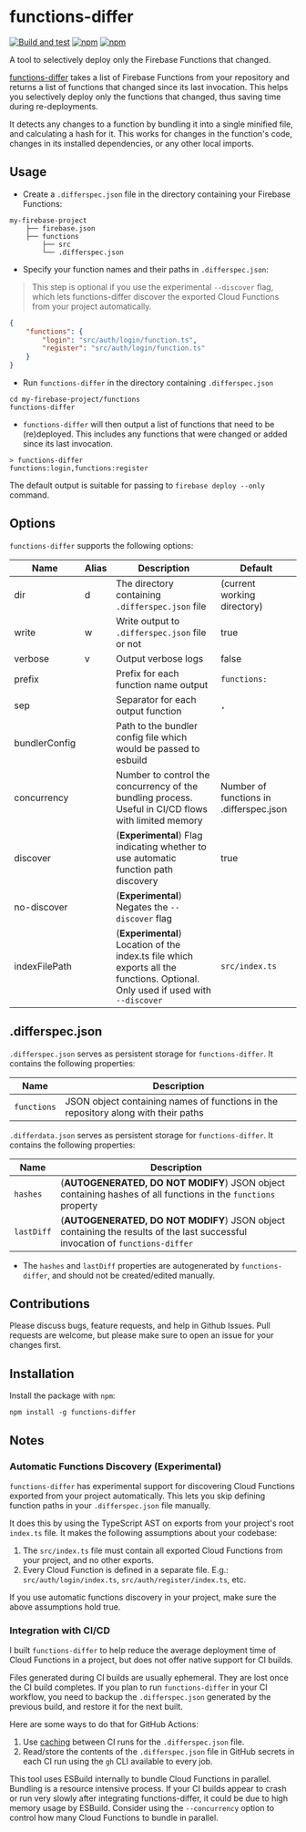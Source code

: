 # functions-differ

[![Build and test](https://github.com/haroldadmin/functions-differ/actions/workflows/build-test.yml/badge.svg)](https://github.com/haroldadmin/functions-differ/actions/workflows/build-test.yml)
[![npm](https://img.shields.io/npm/dm/functions-differ)](https://www.npmjs.com/package/functions-differ)
[![npm](https://img.shields.io/npm/v/functions-differ)](https://www.npmjs.com/package/functions-differ)

A tool to selectively deploy only the Firebase Functions that changed.

[functions-differ](https://www.npmjs.com/package/functions-differ) takes a list of Firebase Functions from your repository and returns a list of functions that changed since its last invocation.
This helps you selectively deploy only the functions that changed, thus saving time during re-deployments.

It detects any changes to a function by bundling it into a single minified file, and calculating a hash for it. This works for changes in the function's code, changes in its installed dependencies, or any other local imports.

## Usage

-   Create a `.differspec.json` file in the directory containing your Firebase Functions:

```shell
my-firebase-project
    ├── firebase.json
    ├── functions
        ├── src
        └── .differspec.json
```

-   Specify your function names and their paths in `.differspec.json`:

> This step is optional if you use the experimental `--discover` flag, which lets functions-differ discover the exported Cloud Functions from your project automatically.

```json
{
    "functions": {
        "login": "src/auth/login/function.ts",
        "register": "src/auth/login/function.ts"
    }
}
```

-   Run `functions-differ` in the directory containing `.differspec.json`

```shell
cd my-firebase-project/functions
functions-differ
```

-   `functions-differ` will then output a list of functions that need to be (re)deployed. This includes any functions that were changed or added since its last invocation.

```shell
> functions-differ
functions:login,functions:register
```

The default output is suitable for passing to `firebase deploy --only` command.

## Options

`functions-differ` supports the following options:

| Name          | Alias | Description                                                                                                                     | Default                                 |
| ------------- | ----- | ------------------------------------------------------------------------------------------------------------------------------- | --------------------------------------- |
| dir           | d     | The directory containing `.differspec.json` file                                                                                | (current working directory)             |
| write         | w     | Write output to `.differspec.json` file or not                                                                                  | true                                    |
| verbose       | v     | Output verbose logs                                                                                                             | false                                   |
| prefix        |       | Prefix for each function name output                                                                                            | `functions:`                            |
| sep           |       | Separator for each output function                                                                                              | `,`                                     |
| bundlerConfig |       | Path to the bundler config file which would be passed to esbuild                                                                |                                         |
| concurrency   |       | Number to control the concurrency of the bundling process. Useful in CI/CD flows with limited memory                            | Number of functions in .differspec.json |
| discover      |       | (**Experimental**) Flag indicating whether to use automatic function path discovery                                             | true                                    |
| no-discover   |       | (**Experimental**) Negates the `--discover` flag                                                                                |                                         |
| indexFilePath |       | (**Experimental**) Location of the index.ts file which exports all the functions. Optional. Only used if used with `--discover` | `src/index.ts`                          |

## .differspec.json

`.differspec.json` serves as persistent storage for `functions-differ`. It contains the following properties:

| Name        | Description                                                                                                                   |
| ----------- | ----------------------------------------------------------------------------------------------------------------------------- |
| `functions` | JSON object containing names of functions in the repository along with their paths                                            |

`.differdata.json` serves as persistent storage for `functions-differ`. It contains the following properties:

| Name        | Description                                                                                                                   |
| ----------- | ----------------------------------------------------------------------------------------------------------------------------- |
| `hashes`    | (**AUTOGENERATED, DO NOT MODIFY**) JSON object containing hashes of all functions in the `functions` property                 |
| `lastDiff`  | (**AUTOGENERATED, DO NOT MODIFY**) JSON object containing the results of the last successful invocation of `functions-differ` |

-   The `hashes` and `lastDiff` properties are autogenerated by `functions-differ`, and should not be created/edited manually.

## Contributions

Please discuss bugs, feature requests, and help in Github Issues. Pull requests are welcome, but please make sure to open an issue for your changes first.

## Installation

Install the package with `npm`:

`npm install -g functions-differ`

## Notes

### Automatic Functions Discovery (Experimental)

`functions-differ` has experimental support for discovering Cloud Functions exported from your project automatically. This lets you skip defining function paths in your `.differspec.json` file manually.

It does this by using the TypeScript AST on exports from your project's root `index.ts` file. It makes the following assumptions about your codebase:

1. The `src/index.ts` file must contain all exported Cloud Functions from your project, and no other exports.
2. Every Cloud Function is defined in a separate file. E.g.: `src/auth/login/index.ts`, `src/auth/register/index.ts`, etc.

If you use automatic functions discovery in your project, make sure the above assumptions hold true.

### Integration with CI/CD

I built `functions-differ` to help reduce the average deployment time of Cloud Functions in a project, but does not offer native support for CI builds.

Files generated during CI builds are usually ephemeral. They are lost once the CI build completes. If you plan to run `functions-differ` in your CI workflow, you need to backup the `.differspec.json` generated by the previous build, and restore it for the next built.

Here are some ways to do that for GitHub Actions:

1. Use [caching](https://docs.github.com/en/actions/using-workflows/caching-dependencies-to-speed-up-workflows) between CI runs for the `.differspec.json` file.
2. Read/store the contents of the `.differspec.json` file in GitHub secrets in each CI run using the `gh` CLI available to every job.

This tool uses ESBuild internally to bundle Cloud Functions in parallel. Bundling is a resource intensive process.
If your CI builds appear to crash or run very slowly after integrating functions-differ, it could be due to high memory usage by ESBuild. Consider using the `--concurrency` option to control how many Cloud Functions to bundle in parallel.
